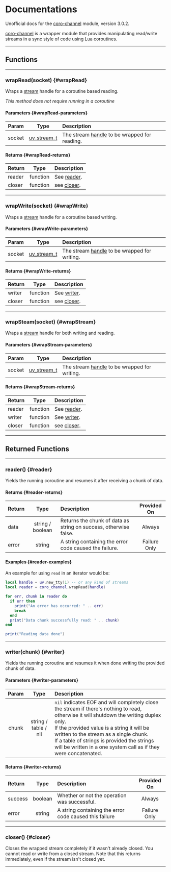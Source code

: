 # Documentations

Unofficial docs for the [coro-channel](https://github.com/luvit/lit/blob/master/deps/coro-channel.lua) module, version 3.0.2.

[coro-channel](https://github.com/luvit/lit/blob/master/deps/coro-channel.lua) is a wrapper module that provides manipulating read/write streams in a sync style of code using Lua coroutines.

----

## Functions

----

### wrapRead(socket) {#wrapRead}

Wraps a [stream](https://github.com/luvit/luv/blob/master/docs.md#uv_stream_t--stream-handle) handle for a coroutine based reading.

*This method does not require running in a coroutine*

#### Parameters {#wrapRead-parameters}

| Param  | Type   | Description |
|:------:|:------:|:------------|
| socket | [uv_stream_t](https://github.com/luvit/luv/blob/master/docs.md#uv_stream_t--stream-handle) | The stream [handle](https://github.com/luvit/luv/blob/master/docs.md#uv_handle_t--base-handle) to be wrapped for reading. |

#### Returns {#wrapRead-returns}

| Return | Type     | Description |
|:-------|:--------:|:------------|
| reader | function | See [reader](#reader). |
| closer | function | see [closer](#closer). |

----

### wrapWrite(socket) {#wrapWrite}

Wraps a [stream](https://github.com/luvit/luv/blob/master/docs.md#uv_stream_t--stream-handle) handle for a coroutine based writing.

#### Parameters {#wrapWrite-parameters}

| Param  | Type   | Description |
|:------:|:------:|:------------|
| socket | [uv_stream_t](https://github.com/luvit/luv/blob/master/docs.md#uv_stream_t--stream-handle) | The stream [handle](https://github.com/luvit/luv/blob/master/docs.md#uv_handle_t--base-handle) to be wrapped for writing. |

#### Returns {#wrapWrite-returns}

| Return | Type     | Description |
|:-------|:--------:|:------------|
| writer | function | See [writer](#writer). |
| closer | function | see [closer](#closer). |

----

### wrapSteam(socket) {#wrapStream}

Wraps a [stream](https://github.com/luvit/luv/blob/master/docs.md#uv_stream_t--stream-handle) handle for both writing and reading.

#### Parameters {#wrapStream-parameters}

| Param  | Type   | Description |
|:------:|:------:|:------------|
| socket | [uv_stream_t](https://github.com/luvit/luv/blob/master/docs.md#uv_stream_t--stream-handle) | The stream [handle](https://github.com/luvit/luv/blob/master/docs.md#uv_handle_t--base-handle) to be wrapped for writing. |

#### Returns {#wrapStream-returns}

| Return | Type     | Description |
|:-------|:--------:|:------------|
| reader | function | See [reader](#reader). |
| writer | function | See [writer](#writer). |
| closer | function | see [closer](#closer). |

----

## Returned Functions

----

### reader() {#reader}

Yields the running coroutine and resumes it after receiving a chunk of data.

#### Returns {#reader-returns}

| Return | Type     | Description | Provided On |
|:-------|:--------:|:------------|:-----------:|
| data   | string / boolean | Returns the chunk of data as string on success, otherwise false. | Always |
| error  | string   | A string containing the error code caused the failure. | Failure Only |

#### Examples {#reader-examples}

An example for using `read` in an iterator would be:
```lua
local handle = uv.new_tty(1) -- or any kind of streams
local reader = coro_channel.wrapRead(handle)

for err, chunk in reader do
  if err then
    print("An error has occurred: " .. err)
    break
  end
  print("Data chunk successfully read: " .. chunk)
end

print("Reading data done")
```

----

### writer(chunk) {#writer}

Yields the running coroutine and resumes it when done writing the provided chunk of data.

#### Parameters {#writer-parameters}

| Param  | Type   | Description |
|:------:|:------:|:------------|
| chunk  | string / table / nil | `nil` indicates EOF and will completely close the stream if there's nothing to read, otherwise it will shutdown the writing duplex only.<br> If the provided value is a string it will be written to the stream as a single chunk.<br> If a table of strings is provided the strings will be written in a one system call as if they were concatenated. |

#### Returns {#writer-returns}

| Return | Type     | Description | Provided On |
|:-------|:--------:|:------------|:-----------:|
| success| boolean  | Whether or not the operation was successful. | Always |
| error  | string   | A string containing the error code caused this failure | Failure Only |

----

### closer() {#closer}

Closes the wrapped stream completely if it wasn't already closed. You cannot read or write from a closed stream. Note that this returns immediately, even if the stream isn't closed yet.

----
